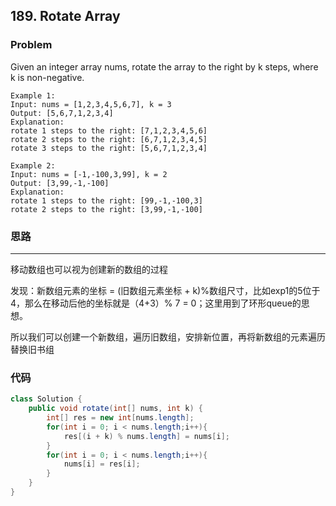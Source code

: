 ## 189. Rotate Array

### Problem
Given an integer array nums, rotate the array to the right by k steps, where k is non-negative.

```
Example 1:
Input: nums = [1,2,3,4,5,6,7], k = 3
Output: [5,6,7,1,2,3,4]
Explanation:
rotate 1 steps to the right: [7,1,2,3,4,5,6]
rotate 2 steps to the right: [6,7,1,2,3,4,5]
rotate 3 steps to the right: [5,6,7,1,2,3,4]
```
```
Example 2:
Input: nums = [-1,-100,3,99], k = 2
Output: [3,99,-1,-100]
Explanation: 
rotate 1 steps to the right: [99,-1,-100,3]
rotate 2 steps to the right: [3,99,-1,-100]
```
### 思路
-------------------------------------------------------------------------------------------------------------------------------------
移动数组也可以视为创建新的数组的过程

发现：新数组元素的坐标 = (旧数组元素坐标 + k)%数组尺寸，比如exp1的5位于4，那么在移动后他的坐标就是（4+3）% 7 = 0；这里用到了环形queue的思想。

所以我们可以创建一个新数组，遍历旧数组，安排新位置，再将新数组的元素遍历替换旧书组
### 代码
```java
class Solution {
    public void rotate(int[] nums, int k) {
        int[] res = new int[nums.length];
        for(int i = 0; i < nums.length;i++){
            res[(i + k) % nums.length] = nums[i];
        }
        for(int i = 0; i < nums.length;i++){
            nums[i] = res[i];
        }
    }
}
```
